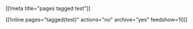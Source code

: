 [[!meta title="pages tagged test"]]

[[!inline pages="tagged(test)" actions="no" archive="yes"
feedshow=10]]
